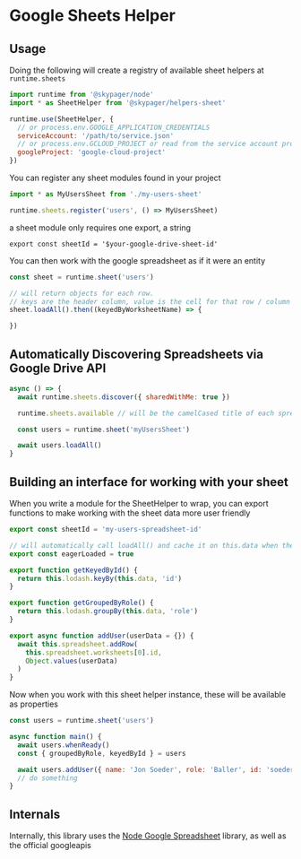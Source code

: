 # Google Sheets Helper

## Usage

Doing the following will create a registry of available sheet helpers at `runtime.sheets`

```javascript
import runtime from '@skypager/node'
import * as SheetHelper from '@skypager/helpers-sheet'

runtime.use(SheetHelper, {
  // or process.env.GOOGLE_APPLICATION_CREDENTIALS
  serviceAccount: '/path/to/service.json'
  // or process.env.GCLOUD_PROJECT or read from the service account project_id
  googleProject: 'google-cloud-project'
})
```

You can register any sheet modules found in your project

```javascript
import * as MyUsersSheet from './my-users-sheet'

runtime.sheets.register('users', () => MyUsersSheet)
```

a sheet module only requires one export, a string

```
export const sheetId = '$your-google-drive-sheet-id'
```

You can then work with the google spreadsheet as if it were an entity

```javascript
const sheet = runtime.sheet('users')

// will return objects for each row.
// keys are the header column, value is the cell for that row / column 
sheet.loadAll().then((keyedByWorksheetName) => {

})
```

## Automatically Discovering Spreadsheets via Google Drive API

```javascript
async () => {
  await runtime.sheets.discover({ sharedWithMe: true })

  runtime.sheets.available // will be the camelCased title of each spreadsheet

  const users = runtime.sheet('myUsersSheet')

  await users.loadAll() 
}
```

## Building an interface for working with your sheet

When you write a module for the SheetHelper to wrap, you can export functions to make working
with the sheet data more user friendly

```javascript
export const sheetId = 'my-users-spreadsheet-id'

// will automatically call loadAll() and cache it on this.data when the helper instance initializes
export const eagerLoaded = true

export function getKeyedById() {
  return this.lodash.keyBy(this.data, 'id')
}

export function getGroupedByRole() {
  return this.lodash.groupBy(this.data, 'role') 
}

export async function addUser(userData = {}) {
  await this.spreadsheet.addRow(
    this.spreadsheet.worksheets[0].id,
    Object.values(userData)
  )
}
```

Now when you work with this sheet helper instance, these will be available as properties

```javascript
const users = runtime.sheet('users')

async function main() {
  await users.whenReady()
  const { groupedByRole, keyedById } = users

  await users.addUser({ name: 'Jon Soeder', role: 'Baller', id: 'soederpop' })
  // do something
}
```

## Internals

Internally, this library uses the [Node Google Spreadsheet](https://github.com/theoephraim/node-google-spreadsheet) library, as well as the official googleapis
